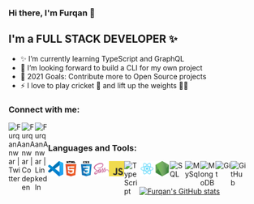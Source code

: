 ### Hi there, I'm Furqan 👋

## I'm a FULL STACK DEVELOPER ✨

- ✨ I’m currently learning TypeScript and GraphQL 
- 👯 I’m looking forward to build a CLI for my own project
- 🥅 2021 Goals: Contribute more to Open Source projects
- ⚡ I love to play cricket 🏏 and lift up the weights 🏋️‍♂️

### Connect with me:

[<img align="left" alt="FurqanAnwar | Twitter" width="26px" src="https://user-images.githubusercontent.com/37766405/137616994-4654d88e-1050-4b41-b76e-b805b716204d.png" />][twitter]
[<img align="left" alt="FurqanAnwar | Codepen" width="26px" src="https://user-images.githubusercontent.com/37766405/137617003-e8ab7104-af3d-4163-8d9d-1a01638176e5.png" />][codepen]
[<img align="left" alt="FurqanAnwar | LinkedIn" width="26px" src="https://user-images.githubusercontent.com/37766405/137616938-89fb0ba5-5041-409a-a6fb-75d149487eb9.png"/>][linkedin]

<br />


### Languages and Tools:

<img align="left" alt="Visual Studio Code" width="30px" src="https://raw.githubusercontent.com/github/explore/80688e429a7d4ef2fca1e82350fe8e3517d3494d/topics/visual-studio-code/visual-studio-code.png" />
<img align="left" alt="HTML5" width="30px" src="https://raw.githubusercontent.com/github/explore/80688e429a7d4ef2fca1e82350fe8e3517d3494d/topics/html/html.png" />
<img align="left" alt="CSS3" width="30px" src="https://raw.githubusercontent.com/github/explore/80688e429a7d4ef2fca1e82350fe8e3517d3494d/topics/css/css.png" />
<img align="left" alt="Sass" width="30px" src="https://raw.githubusercontent.com/github/explore/80688e429a7d4ef2fca1e82350fe8e3517d3494d/topics/sass/sass.png" />
<img align="left" alt="JavaScript" width="30px" src="https://raw.githubusercontent.com/github/explore/80688e429a7d4ef2fca1e82350fe8e3517d3494d/topics/javascript/javascript.png" />
<img align="left" alt="TypeScript" width="30px" src="https://user-images.githubusercontent.com/37766405/137618413-f8414feb-ffa0-487a-b43c-1699ea55df55.png" />

<img align="left" alt="React" width="30px" src="https://raw.githubusercontent.com/github/explore/80688e429a7d4ef2fca1e82350fe8e3517d3494d/topics/react/react.png" />
<img align="left" alt="Node.js" width="30px" src="https://raw.githubusercontent.com/github/explore/80688e429a7d4ef2fca1e82350fe8e3517d3494d/topics/nodejs/nodejs.png" />
<img align="left" alt="SQL" width="30px" src="https://user-images.githubusercontent.com/37766405/137618046-46e8b1d0-d2ac-4659-8bed-28601c6b8a8d.png" />
<img align="left" alt="MySql" width="30px" src="https://user-images.githubusercontent.com/37766405/137617987-f1cf1104-12a4-4834-8fa2-20a3fb441deb.png" />
<img align="left" alt="MongoDB" width="30px" src="https://user-images.githubusercontent.com/37766405/137618666-28c558f0-f131-4cf7-8042-33cd7b095684.png" />
<img align="left" alt="Git" width="30px" src="https://user-images.githubusercontent.com/37766405/137617275-3a5b2f05-099f-417b-a922-486b2382d377.png" />
<img align="left" alt="GitHub" width="30px" src="https://user-images.githubusercontent.com/37766405/137617620-d484549c-ad69-4a5c-9707-d7931a425425.png" />







<br />
<br />

[![Furqan's GitHub stats](https://github-readme-stats.vercel.app/api?username=FurqanAnwar&show_icons=true)](https://github.com/anuraghazra/github-readme-stats)


[website]: https://github.com/FurqanAnwar
[twitter]: https://twitter.com/FurqanA70110374
[codepen]: https://codepen.io/FurqanAnwar
[linkedin]: https://www.linkedin.com/in/furqan-anwar-032a881b4/



